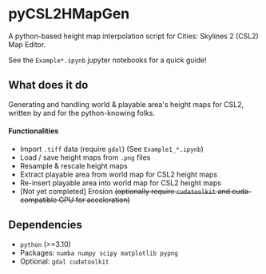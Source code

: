 # pyCSL2HMapGen

A python-based height map interpolation script for Cities: Skylines 2 (CSL2) Map Editor.

See the `Example*.ipynb` jupyter notebooks for a quick guide!


## What does it do
Generating and handling world & playable area's height maps for CSL2,
written by and for the python-knowing folks.

#### Functionalities

- Import `.tiff` data (require `gdal`) (See `Example1_*.ipynb`)
- Load / save height maps from `.png` files
- Resample & rescale height maps
- Extract playable area from world map for CSL2 height maps
- Re-insert playable area into world map for CSL2 height maps
- \[Not yet completed\] Erosion ~~(optionally require `cudatoolkit` and cuda-compatible GPU for acceleration)~~


## Dependencies

- `python` (>=3.10)
- Packages: `numba numpy scipy matplotlib pypng`
- Optional: `gdal cudatoolkit`
